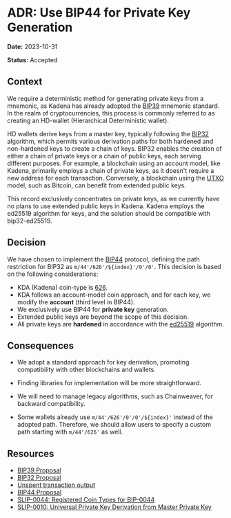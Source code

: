# ADR: Use BIP44 for Private Key Generation

**Date:** 2023-10-31

**Status:** Accepted

## Context

We require a deterministic method for generating private keys from a mnemonic,
as Kadena has already adopted the [BIP39][1] mnemonic standard. In the realm of
cryptocurrencies, this process is commonly referred to as creating an HD-wallet
(Hierarchical Deterministic wallet).

HD wallets derive keys from a master key, typically following the [BIP32][2]
algorithm, which permits various derivation paths for both hardened and
non-hardened keys to create a chain of keys. BIP32 enables the creation of
either a chain of private keys or a chain of public keys, each serving different
purposes. For example, a blockchain using an account model, like Kadena,
primarily employs a chain of private keys, as it doesn't require a new address
for each transaction. Conversely, a blockchain using the [UTXO][3] model, such
as Bitcoin, can benefit from extended public keys.

This record exclusively concentrates on private keys, as we currently have no
plans to use extended public keys in Kadena. Kadena employs the ed25519
algorithm for keys, and the solution should be compatible with bip32-ed25519.

## Decision

We have chosen to implement the [BIP44][4] protocol, defining the path
restriction for BIP32 as `m/44'/626'/${index}'/0'/0'`. This decision is based on
the following considerations:

- KDA (Kadena) coin-type is [626][5].
- KDA follows an account-model coin approach, and for each key, we modify the
  **account** (third level in BIP44).
- We exclusively use BIP44 for **private key** generation.
- Extended public keys are beyond the scope of this decision.
- All private keys are **hardened** in accordance with the [ed25519][6]
  algorithm.

## Consequences

- We adopt a standard approach for key derivation, promoting compatibility with
  other blockchains and wallets.
- Finding libraries for implementation will be more straightforward.

- We will need to manage legacy algorithms, such as Chainweaver, for backward
  compatibility.

- Some wallets already use `m/44'/626'/0'/0'/${index}'` instead of the adopted
  path. Therefore, we should allow users to specify a custom path starting with
  `m/44'/626'` as well.

## Resources

- [BIP39 Proposal][1]
- [BIP32 Proposal][2]
- [Unspent transaction output][3]
- [BIP44 Proposal][4]
- [SLIP-0044: Registered Coin Types for BIP-0044][5]
- [SLIP-0010: Universal Private Key Derivation from Master Private Key][6]

[1]: https://github.com/bitcoin/bips/blob/master/bip-0039.mediawiki
[2]: https://github.com/bitcoin/bips/blob/master/bip-0032.mediawiki
[3]: https://en.wikipedia.org/wiki/Unspent_transaction_output
[4]: https://github.com/bitcoin/bips/blob/master/bip-0044.mediawiki
[5]: https://github.com/satoshilabs/slips/blob/master/slip-0044.md
[6]: https://github.com/satoshilabs/slips/blob/master/slip-0010.md
